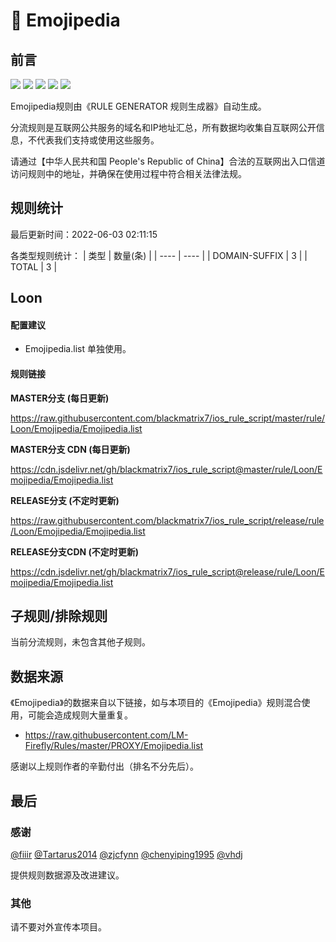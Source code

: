 # 🧸 Emojipedia

## 前言

![](https://shields.io/badge/-移除重复规则-ff69b4) ![](https://shields.io/badge/-DOMAIN与DOMAIN--SUFFIX合并-green) ![](https://shields.io/badge/-DOMAIN--SUFFIX间合并-critical) ![](https://shields.io/badge/-DOMAIN--SUFFIX与DOMAIN--KEYWORD合并-blue) ![](https://shields.io/badge/-IP--CIDR(6)合并-blueviolet) 

Emojipedia规则由《RULE GENERATOR 规则生成器》自动生成。

分流规则是互联网公共服务的域名和IP地址汇总，所有数据均收集自互联网公开信息，不代表我们支持或使用这些服务。

请通过【中华人民共和国 People's Republic of China】合法的互联网出入口信道访问规则中的地址，并确保在使用过程中符合相关法律法规。

## 规则统计

最后更新时间：2022-06-03 02:11:15

各类型规则统计：
| 类型 | 数量(条)  | 
| ---- | ----  |
| DOMAIN-SUFFIX | 3  | 
| TOTAL | 3  | 


## Loon 

#### 配置建议
- Emojipedia.list 单独使用。

#### 规则链接
**MASTER分支 (每日更新)**

https://raw.githubusercontent.com/blackmatrix7/ios_rule_script/master/rule/Loon/Emojipedia/Emojipedia.list

**MASTER分支 CDN (每日更新)**

https://cdn.jsdelivr.net/gh/blackmatrix7/ios_rule_script@master/rule/Loon/Emojipedia/Emojipedia.list

**RELEASE分支 (不定时更新)**

https://raw.githubusercontent.com/blackmatrix7/ios_rule_script/release/rule/Loon/Emojipedia/Emojipedia.list

**RELEASE分支CDN (不定时更新)**

https://cdn.jsdelivr.net/gh/blackmatrix7/ios_rule_script@release/rule/Loon/Emojipedia/Emojipedia.list

## 子规则/排除规则


当前分流规则，未包含其他子规则。

## 数据来源

《Emojipedia》的数据来自以下链接，如与本项目的《Emojipedia》规则混合使用，可能会造成规则大量重复。

- https://raw.githubusercontent.com/LM-Firefly/Rules/master/PROXY/Emojipedia.list


感谢以上规则作者的辛勤付出（排名不分先后）。

## 最后

### 感谢

[@fiiir](https://github.com/fiiir) [@Tartarus2014](https://github.com/Tartarus2014) [@zjcfynn](https://github.com/zjcfynn) [@chenyiping1995](https://github.com/chenyiping1995) [@vhdj](https://github.com/vhdj)

提供规则数据源及改进建议。

### 其他

请不要对外宣传本项目。